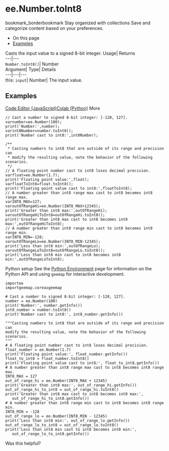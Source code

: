  
#  ee.Number.toInt8 
bookmark_borderbookmark Stay organized with collections  Save and categorize content based on your preferences.
  * On this page
  * [Examples](https://developers.google.com/earth-engine/apidocs/ee-number-toint8#examples)


Casts the input value to a signed 8-bit integer. 
Usage| Returns  
---|---  
`Number.toInt8()`| Number  
Argument| Type| Details  
---|---|---  
this: `input`| Number| The input value.  
## Examples
[Code Editor (JavaScript)](https://developers.google.com/earth-engine/apidocs/ee-number-toint8#code-editor-javascript-sample)[Colab (Python)](https://developers.google.com/earth-engine/apidocs/ee-number-toint8#colab-python-sample) More
```
// Cast a number to signed 8-bit integer: [-128, 127].
varnumber=ee.Number(100);
print('Number:',number);
varint8Number=number.toInt8();
print('Number cast to int8:',int8Number);

/**
 * Casting numbers to int8 that are outside of its range and precision can
 * modify the resulting value, note the behavior of the following scenarios.
 */
// A floating point number cast to int8 loses decimal precision.
varfloat=ee.Number(1.7);
print('Floating point value:',float);
varfloatToInt8=float.toInt8();
print('Floating point value cast to int8:',floatToInt8);
// A number greater than int8 range max cast to int8 becomes int8 range max.
varINT8_MAX=127;
varoutOfRangeHi=ee.Number(INT8_MAX+12345);
print('Greater than int8 max:',outOfRangeHi);
varoutOfRangeHiToInt8=outOfRangeHi.toInt8();
print('Greater than int8 max cast to int8 becomes int8 max:',outOfRangeHiToInt8);
// A number greater than int8 range min cast to int8 becomes int8 range min.
varINT8_MIN=-128;
varoutOfRangeLo=ee.Number(INT8_MIN-12345);
print('Less than int8 min:',outOfRangeLo);
varoutOfRangeLoToInt8=outOfRangeLo.toInt8();
print('Less than int8 min cast to int8 becomes int8 min:',outOfRangeLoToInt8);
```
Python setup
See the [ Python Environment](https://developers.google.com/earth-engine/guides/python_install) page for information on the Python API and using `geemap` for interactive development.
```
importee
importgeemap.coreasgeemap
```
```
# Cast a number to signed 8-bit integer: [-128, 127].
number = ee.Number(100)
print('Number:', number.getInfo())
int8_number = number.toInt8()
print('Number cast to int8:', int8_number.getInfo())

"""Casting numbers to int8 that are outside of its range and precision can
modify the resulting value, note the behavior of the following scenarios.
"""
# A floating point number cast to int8 loses decimal precision.
float_number = ee.Number(1.7)
print('Floating point value:', float_number.getInfo())
float_to_int8 = float_number.toInt8()
print('Floating point value cast to int8:', float_to_int8.getInfo())
# A number greater than int8 range max cast to int8 becomes int8 range max.
INT8_MAX = 127
out_of_range_hi = ee.Number(INT8_MAX + 12345)
print('Greater than int8 max:', out_of_range_hi.getInfo())
out_of_range_hi_to_int8 = out_of_range_hi.toInt8()
print('Greater than int8 max cast to int8 becomes int8 max:',
   out_of_range_hi_to_int8.getInfo())
# A number greater than int8 range min cast to int8 becomes int8 range min.
INT8_MIN = -128
out_of_range_lo = ee.Number(INT8_MIN - 12345)
print('Less than int8 min:', out_of_range_lo.getInfo())
out_of_range_lo_to_int8 = out_of_range_lo.toInt8()
print('Less than int8 min cast to int8 becomes int8 min:',
   out_of_range_lo_to_int8.getInfo())
```

Was this helpful?
